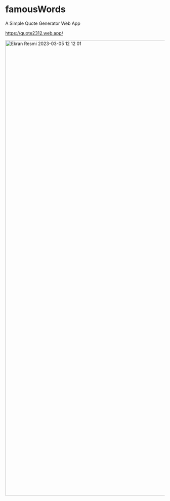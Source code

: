 # famousWords
A Simple Quote Generator Web App 

https://quote2312.web.app/

<img width="1440" alt="Ekran Resmi 2023-03-05 12 12 01" src="https://user-images.githubusercontent.com/47292808/222951839-ce712c7c-6cb1-4c3f-8130-7689b2898ae5.png">
